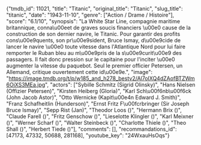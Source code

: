{"tmdb_id": 11021, "title": "Titanic", "original_title": "Titanic", "slug_title": "titanic", "date": "1943-11-10", "genre": ["Action / Drame / Histoire"], "score": "6.1/10", "synopsis": "La White Star Line, compagnie maritime britannique, conna\u00eet de graves soucis financiers \u00e0 cause de la construction de son dernier navire, le Titanic. Pour garantir des profits cons\u00e9quents, son pr\u00e9sident, Bruce Ismay, d\u00e9cide de lancer le navire \u00e0 toute vitesse dans l'Atlantique Nord pour lui faire remporter le Ruban bleu au m\u00e9pris de la s\u00e9curit\u00e9 des passagers. Il fait donc pression sur le capitaine pour l'inciter \u00e0 augmenter la vitesse du paquebot. Seul le premier officier Petersen, un Allemand, critique ouvertement cette id\u00e9e.", "image": "https://image.tmdb.org/t/p/w185_and_h278_bestv2/Al7oIXQ4dZAofBTZWm6OiXS3MEa.jpg", "actors": ["Sybille Schmitz (Sigrid Olinsky)", "Hans Nielsen (Offizier Petersen)", "Kirsten Heiberg (Gloria)", "Karl Sch\u00f6nb\u00f6ck (John Jacob Astor)", "Otto Wernicke (Kapit\u00e4n Edward J. Smith)", "Franz Schafheitlin (Hunderson)", "Ernst Fritz F\u00fcrbringer (Sir Joseph Bruce Ismay)", "Sepp Rist (Jan)", "Theodor Loos ()", "Hermann Brix ()", "Claude Farell ()", "Fritz Genschow ()", "Lieselotte Klingler ()", "Karl Meixner ()", "Werner Scharf ()", "Walter Steinbeck ()", "Charlotte Thiele ()", "Theo Shall ()", "Herbert Tiede ()"], "comments": [], "recommandations_id": [47173, 47332, 50688, 281168], "youtube_key": "24WxauHsOqs"}